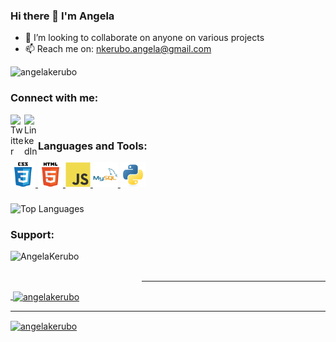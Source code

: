 ### Hi there 👋 I'm Angela

- 👯 I’m looking to collaborate on anyone on various projects
- 📫 Reach me on: nkerubo.angela@gmail.com 

<p align="left"> <img src="https://komarev.com/ghpvc/?username=angelakerubo&label=Profile%20views&color=0e75b6&style=flat" alt="angelakerubo" /> </p>

### Connect with me:

[<img align="left" alt="Twitter" width="22px" src="https://raw.githubusercontent.com/peterthehan/peterthehan/master/assets/twitter.svg" />](https://twitter.com/Angie_kerubo_)
[<img align="left" alt="LinkedIn" width="22px" src="https://raw.githubusercontent.com/peterthehan/peterthehan/master/assets/linkedin.svg" />](https://www.linkedin.com/in/angela-kerubo-96b4b724a/)<br>


<h3 align="left">Languages and Tools:</h3>
<p align="left"> <a href="https://www.w3schools.com/css/" target="_blank" rel="noreferrer"> <img src="https://raw.githubusercontent.com/devicons/devicon/master/icons/css3/css3-original-wordmark.svg" alt="css3" width="40" height="40"/> </a> <a href="https://www.w3.org/html/" target="_blank" rel="noreferrer"> <img src="https://raw.githubusercontent.com/devicons/devicon/master/icons/html5/html5-original-wordmark.svg" alt="html5" width="40" height="40"/> </a> <a href="https://developer.mozilla.org/en-US/docs/Web/JavaScript" target="_blank" rel="noreferrer"> <img src="https://raw.githubusercontent.com/devicons/devicon/master/icons/javascript/javascript-original.svg" alt="javascript" width="40" height="40"/> </a> <a href="https://www.mysql.com/" target="_blank" rel="noreferrer"> <img src="https://raw.githubusercontent.com/devicons/devicon/master/icons/mysql/mysql-original-wordmark.svg" alt="mysql" width="40" height="40"/> </a> <a href="https://www.python.org" target="_blank" rel="noreferrer"> <img src="https://raw.githubusercontent.com/devicons/devicon/master/icons/python/python-original.svg" alt="python" width="40" height="40"/> </a> </p>

### 
 ![Top Languages](https://github-readme-stats.vercel.app/api/top-langs/?username=AngelaKerubo&layout=compact&theme=dark)
 
 <h3 align="left">Support:</h3>
<p><a href="https://ko-fi.com/AngelaKerubo"> <img align="left" src="https://cdn.ko-fi.com/cdn/kofi3.png?v=3" height="50" width="210" alt="AngelaKerubo"</a></p><br><br>

---

<p>&nbsp;<img align="center" src="https://github-readme-stats.vercel.app/api?username=angelakerubo&show_icons=true&locale=en&theme=dark" alt="angelakerubo" /></p>

---

<p><img align="center" src="https://github-readme-streak-stats.herokuapp.com/?user=angelakerubo&theme=dark" alt="angelakerubo" /></p>
